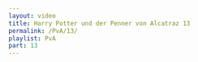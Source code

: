```yaml
---
layout: video
title: Harry Potter und der Penner von Alcatraz 13
permalink: /PvA/13/
playlist: PvA
part: 13
---
```

